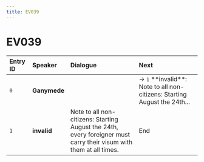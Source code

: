 ```yaml
---
title: EV039
---
```


# EV039


| Entry ID | Speaker | Dialogue | Next |
| :------- | :------ | :------- | :------------ |
| `0` | **Ganymede** |  | → `1` \*\*invalid\*\*: Note to all non\-citizens: Starting August the 24th\.\.\. |
| `1` | **invalid** | Note to all non\-citizens: Starting August the 24th, every foreigner must carry their visum with them at all times\. | End |
